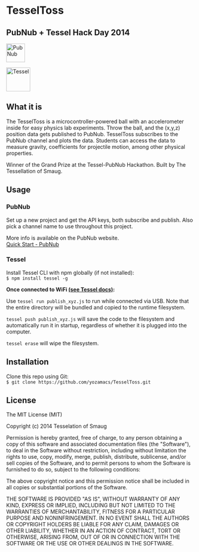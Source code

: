 TesselToss
===========
PubNub + Tessel Hack Day 2014
-----------------------------
[<img src="http://www.pubnub.com/static/images/structure/pubnub.png" alt="PubNub" style="height:50px">](http://pubnub.com)


[<img src="https://s3.amazonaws.com/technicalmachine-assets/technical-io/tessel-logo-horizontal.svg" alt="Tessel" style="height:64px">
](http://tessel.io)

What it is
--------

The TesselToss is a microcontroller-powered ball with an accelerometer inside for easy physics lab experiments. Throw the ball, and the (x,y,z) position data gets published to PubNub. TesselToss subscribes to the PubNub channel and plots the data. Students can access the data to measure gravity, coefficients for projectile motion, among other physical properties.

Winner of the Grand Prize at the Tessel-PubNub Hackathon.  Built by The Tessellation of Smaug.

Usage
------------

### PubNub
Set up a new project and get the API keys, both subscribe and publish. Also pick a channel name to use throughout this project.

More info is available on the PubNub website.  
[Quick Start - PubNub](http://www.pubnub.com/developers/quick-start/)

### Tessel
Install Tessel CLI with npm globally (if not installed):  
`$ npm install tessel -g`

__Once connected to WiFi [(see Tessel docs)](http://start.tessel.io/wifi):__

Use `tessel run publish_xyz.js` to run while connected via USB. Note that the entire directory will be bundled and copied to the runtime filesystem.

`tessel push publish_xyz.js` will save the code to the filesystem and automatically run it in startup, regardless of whether it is plugged into the computer.

`tessel erase` will wipe the filesystem.


Installation
------------

Clone this repo using Git:  
`$ git clone https://github.com/yozamacs/TesselToss.git`

License
-------
The MIT License (MIT)

Copyright (c) 2014 Tesselation of Smaug

Permission is hereby granted, free of charge, to any person obtaining a copy
of this software and associated documentation files (the "Software"), to deal
in the Software without restriction, including without limitation the rights
to use, copy, modify, merge, publish, distribute, sublicense, and/or sell
copies of the Software, and to permit persons to whom the Software is
furnished to do so, subject to the following conditions:

The above copyright notice and this permission notice shall be included in all
copies or substantial portions of the Software.

THE SOFTWARE IS PROVIDED "AS IS", WITHOUT WARRANTY OF ANY KIND, EXPRESS OR
IMPLIED, INCLUDING BUT NOT LIMITED TO THE WARRANTIES OF MERCHANTABILITY,
FITNESS FOR A PARTICULAR PURPOSE AND NONINFRINGEMENT. IN NO EVENT SHALL THE
AUTHORS OR COPYRIGHT HOLDERS BE LIABLE FOR ANY CLAIM, DAMAGES OR OTHER
LIABILITY, WHETHER IN AN ACTION OF CONTRACT, TORT OR OTHERWISE, ARISING FROM,
OUT OF OR IN CONNECTION WITH THE SOFTWARE OR THE USE OR OTHER DEALINGS IN THE
SOFTWARE.
